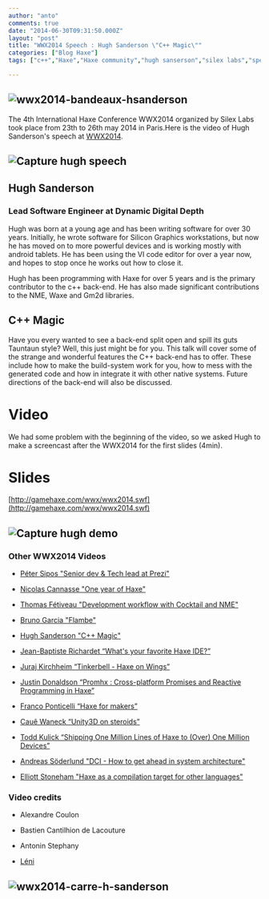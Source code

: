 ```yaml
---
author: "anto"
comments: true
date: "2014-06-30T09:31:50.000Z"
layout: "post"
title: "WWX2014 Speech : Hugh Sanderson \"C++ Magic\""
categories: ["Blog Haxe"]
tags: ["c++","Haxe","Haxe community","hugh sanserson","silex labs","speech","wwx2014","wwx2014 speech"]

---
```

## ![wwx2014-bandeaux-hsanderson](https://www.silexlabs.org/wp-content/uploads/2014/06/wwx2014-bandeaux-hsanderson.png)




The 4th International Haxe Conference WWX2014 organized by Silex Labs took place from 23th to 26th may 2014 in Paris.Here is the video of Hugh Sanderson's speech at [WWX2014](http://wwx.silexlabs.org/2014/).





## ![Capture hugh speech](https://www.silexlabs.org/wp-content/uploads/2014/06/Capture-hugh-speech-687x520.jpg)




## Hugh Sanderson




### Lead Software Engineer at Dynamic Digital Depth




Hugh was born at a young age and has been writing software for over 30 years. Initially, he wrote software for Silicon Graphics workstations, but now he has moved on to more powerful devices and is working mostly with android tablets. He has been using the VI code editor for over a year now, and hopes to stop once he works out how to close it.




Hugh has been programming with Haxe for over 5 years and is the primary contributor to the c++ back-end. He has also made significant contributions to the NME, Waxe and Gm2d libraries.





## C++ Magic




Have you every wanted to see a back-end split open and spill its guts Tauntaun style? Well, this just might be for you. This talk will cover some of the strange and wonderful features the C++ back-end has to offer. These include how to make the build-system work for you, how to mess with the generated code and how in integrate it with other native systems. Future directions of the back-end will also be discussed.








# Video


We had some problem with the beginning of the video, so we asked Hugh to make a screencast after the WWX2014 for the first slides (4min).




# Slides







[http://gamehaxe.com/wwx/wwx2014.swf](http://gamehaxe.com/wwx/wwx2014.swf)









## ![Capture hugh demo](https://www.silexlabs.org/wp-content/uploads/2014/06/Capture-hugh-demo-687x508.jpg)




### Other WWX2014 Videos






  * [Péter Sipos "Senior dev & Tech lead at Prezi"](https://www.silexlabs.org/?p=202977)


  * [Nicolas Cannasse "One year of Haxe"](https://www.silexlabs.org/?p=202725)


  * [Thomas Fétiveau "Development workflow with Cocktail and NME"](https://www.silexlabs.org/?p=202751)


  * [Bruno Garcia "Flambe"](https://www.silexlabs.org/?p=202765)


  * [Hugh Sanderson "C++ Magic"](https://www.silexlabs.org/?p=202807)


  * [Jean-Baptiste Richardet “What's your favorite Haxe IDE?”](https://www.silexlabs.org/?p=202957)


  * [Juraj Kirchheim “Tinkerbell - Haxe on Wings”](https://www.silexlabs.org/?p=202939)


  * [Justin Donaldson “Promhx : Cross-platform Promises and Reactive Programming in Haxe”](https://www.silexlabs.org/?p=202971)


  * [Franco Ponticelli “Haxe for makers”](https://www.silexlabs.org/?p=202990)


  * [Cauê Waneck “Unity3D on steroids”](https://www.silexlabs.org/?p=203012)


  * [Todd Kulick “Shipping One Million Lines of Haxe to (Over) One Million Devices”](https://www.silexlabs.org/?p=203004)


  * [Andreas Söderlund "DCI - How to get ahead in system architecture"](https://www.silexlabs.org/?p=203019)


  * [Elliott Stoneham "Haxe as a compilation target for other languages"](https://www.silexlabs.org/?p=202984)










### Video credits






  * Alexandre Coulon


  * Bastien Cantilhion de Lacouture


  * Antonin Stephany


  * [Léni](http://www.leni.fr/)




## ![wwx2014-carre-h-sanderson](https://www.silexlabs.org/wp-content/uploads/2014/06/wwx2014-carre-h-sanderson.png)





